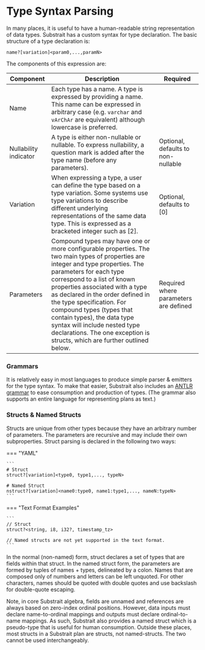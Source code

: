 # Type Syntax Parsing

In many places, it is useful to have a human-readable string representation of data types. Substrait has a custom syntax for type declaration. The basic structure of a type declaration is:

```
name?[variation]<param0,...,paramN>
```

The components of this expression are:

| Component              | Description                                                  | Required                              |
| ---------------------- | ------------------------------------------------------------ | ------------------------------------- |
| Name                   | Each type has a name. A type is expressed by providing a name. This name can be expressed in arbitrary case (e.g. `varchar` and `vArChAr` are equivalent) although lowercase is preferred. |                                       |
| Nullability indicator  | A type is either non-nullable or nullable. To express nullability, a question mark is added after the type name (before any parameters). | Optional, defaults to non-nullable    |
| Variation              | When expressing a type, a user can define the type based on a type variation. Some systems use type variations to describe different underlying representations of the same data type. This is expressed as a bracketed integer such as [2]. | Optional, defaults to [0]             |
| Parameters             | Compound types may have one or more configurable properties. The two main types of properties are integer and type properties. The parameters for each type correspond to a list of known properties associated with a type as declared in the order defined in the type specification. For compound types (types that contain types), the data type syntax will include nested type declarations. The one exception is structs, which are further outlined below. | Required where parameters are defined |

### Grammars

It is relatively easy in most languages to produce simple parser & emitters for the type syntax. To make that easier, Substrait also includes an [ANTLR grammar](https://github.com/substrait-io/substrait-cpp/blob/main/src/substrait/textplan/parser/grammar/SubstraitPlanParser.g4#L108) to ease consumption and production of types.  (The grammar also supports an entire language for representing plans as text.)

### Structs & Named Structs

Structs are unique from other types because they have an arbitrary number of parameters. The parameters are recursive and may include their own subproperties. Struct parsing is declared in the following two ways:

=== "YAML"

    ```
    # Struct
    struct?[variation]<type0, type1,..., typeN>

    # Named Struct
    nstruct?[variation]<name0:type0, name1:type1,..., nameN:typeN>
    ```

=== "Text Format Examples"

    ```
    // Struct
    struct?<string, i8, i32?, timestamp_tz>

    // Named structs are not yet supported in the text format.
    ```

In the normal (non-named) form, struct declares a set of types that are fields within that struct. In the named struct form, the parameters are formed by tuples of names + types, delineated by a colon. Names that are composed only of numbers and letters can be left unquoted. For other characters, names should be quoted with double quotes and use backslash for double-quote escaping.

Note, in core Substrait algebra, fields are unnamed and references are always based on zero-index ordinal positions. However, data inputs must declare name-to-ordinal mappings and outputs must declare ordinal-to-name mappings. As such, Substrait also provides a named struct which is a pseudo-type that is useful for human consumption. Outside these places, most structs in a Substrait plan are structs, not named-structs. The two cannot be used interchangeably.
